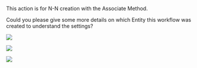 This action is for N-N creation with the Associate Method.

Could you please give some more details on which Entity this workflow was created to understand the settings?

![](Associate%20Entity_wf1.gif)

![](Associate%20Entity_wf2.gif)

![](Associate%20Entity_wf3.png)

